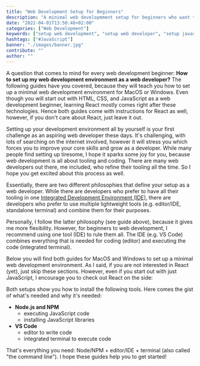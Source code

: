 ```yaml
---
title: "Web Development Setup for Beginners"
description: "A minimal web developmment setup for beginners who want to start their career as web developers ..."
date: "2022-04-01T13:50:46+02:00"
categories: ["Web Development"]
keywords: ["setup web development", "setup web developer", "setup javascript"]
hashtags: ["#JavaScript"]
banner: "./images/banner.jpg"
contribute: ""
author: ""
---
```


<Sponsorship />

A question that comes to mind for every web development beginner: **How to set up my web development environment as a web developer?** The following guides have you covered, because they will teach you how to set up a minimal web development environment for MacOS or Windows. Even though you will start out with HTML, CSS, and JavaScript as a web development beginner, learning React mostly comes right after these technologies. Hence both guides come with instructions for React as well, however, if you don't care about React, just leave it out.

Setting up your development environment all by yourself is your first challenge as an aspiring web developer these days. It's challenging, with lots of searching on the internet involved, however it will stress you which forces you to improve your core skills and grow as a developer. While many people find setting up tiresome, I hope it sparks some joy for you, because web development is all about tooling and coding. There are many web developers out there, me included, who refine their tooling all the time. So I hope you get excited about this process as well.

<ReadMore label="My personal Mac Setup for Web Development" link="/mac-setup-web-development/" />

Essentially, there are two different philosophies that define your setup as a web developer. While there are developers who prefer to have all their tooling in one [Integrated Development Environment (IDE)](https://en.wikipedia.org/wiki/Integrated_development_environment), there are developers who prefer to use multiple lightweight tools (e.g. editor/IDE, standalone terminal) and combine them for their purposes.

Personally, I follow the latter philosophy (see guide above), because it gives me more flexibility. However, for beginners to web development, I recommend using one tool (IDE) to rule them all. The IDE (e.g. VS Code) combines everything that is needed for coding (editor) and executing the code (integrated terminal).

Below you will find both guides for MacOS and Windows to set up a minimal web development environment. As I said, if you are not interested in React (yet), just skip these sections. However, even if you start out with just JavaScript, I encourage you to check out React on the side:

<ReadMore label="React setup for Windows" link="/react-js-windows-setup/" />
<ReadMore label="React setup for MacOS" link="/react-js-macos-setup/" />

Both setups show you how to install the following tools. Here comes the gist of what's needed and why it's needed:

* **Node.js and NPM**
  * executing JavaScript code
  * installing JavaScript libraries
* **VS Code**
  * editor to write code
  * integrated terminal to execute code

That's everything you need: Node/NPM + editor/IDE + terminal (also called "the command line"). I hope these guides help you to get started!
